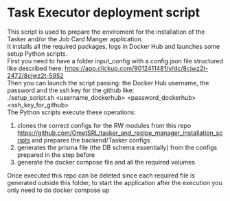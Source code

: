# Task Executor deployment script

This script is used to prepare the enviroment for the installation of the Tasker and/or the Job Card Manger application.\
It installs all the required packages, logs in Docker Hub and launches some setup Python scripts.\
First you need to have a folder input_config with a config.json file structured like described here: <https://app.clickup.com/9012411481/v/dc/8cjwz2t-2472/8cjwz2t-5952> \
Then you can launch the script passing: the Docker Hub username, the password and the ssh key for the github like:\
./setup_script.sh <username_dockerhub> <password_dockerhub> <ssh_key_for_github>
\
The Python scripts execute these operations:

 1. clones the correct configs for the RW modules from this repo <https://github.com/OmetSRL/tasker_and_recipe_manager_installation_scripts> and prepares the backend/Tasker configs
 2. generates the prisma file (the DB schema essentially) from the configs prepared in the step before
 3. generate the docker compose file and all the required volumes

Once executed this repo can be deleted since each required file is generated outside this folder, to start the application after the execution you only need to do docker compose up
